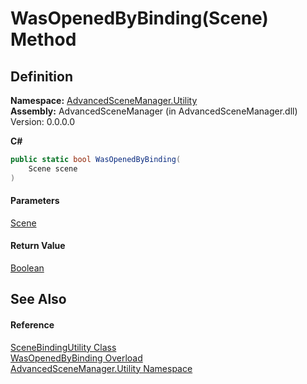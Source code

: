 # WasOpenedByBinding(Scene) Method

## Definition

**Namespace:** [AdvancedSceneManager.Utility](N_AdvancedSceneManager_Utility.md)\
**Assembly:** AdvancedSceneManager (in AdvancedSceneManager.dll) Version: 0.0.0.0

**C#**

```c#
public static bool WasOpenedByBinding(
	Scene scene
)
```

#### Parameters

&#x20; [Scene](T_AdvancedSceneManager_Models_Scene.md)&#x20;

#### Return Value

[Boolean](https://learn.microsoft.com/dotnet/api/system.boolean)

## See Also

#### Reference

[SceneBindingUtility Class](T_AdvancedSceneManager_Utility_SceneBindingUtility.md)\
[WasOpenedByBinding Overload](Overload_AdvancedSceneManager_Utility_SceneBindingUtility_WasOpenedByBinding.md)\
[AdvancedSceneManager.Utility Namespace](N_AdvancedSceneManager_Utility.md)
